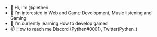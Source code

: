 - 👋 Hi, I’m @piethen
- 👀 I’m interested in Web and Game Development, Music listening and Gaming
- 🌱 I’m currently learning How to develop games!
- 📫 How to reach me Discord (Pythen#0001), Twitter(Pythen_)

<!---
piethen/piethen is a ✨ special ✨ repository because its `README.md` (this file) appears on your GitHub profile.
You can click the Preview link to take a look at your changes.
--->
